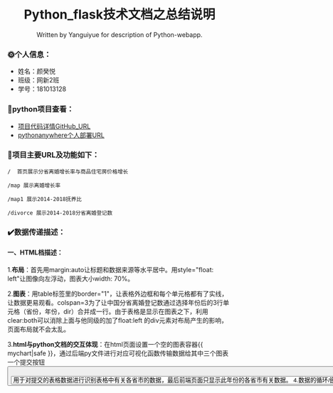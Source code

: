 <div align="center">
  <h1>Python_flask技术文档之总结说明</h1>
  <p>Written by Yanguiyue for description of Python-webapp.</p>
</div>

### :sun_with_face:**个人信息**：
* 姓名：颜癸悦
* 班级：网新2班
* 学号：181013128  

### :link:**python项目查看**：
* [项目代码详情GitHub_URL](https://github.com/guiyueYan/Flask-python/tree/master/python-web)
* [pythonanywhere个人部署URL](http://yuiane.pythonanywhere.com/)  

### :thought_balloon:项目主要URL及功能如下：  

    /  首页展示分省离婚增长率与商品住宅房价格增长  

    /map 展示离婚增长率  

    /map1 展示2014-2018抚养比  

    /divorce 展示2014-2018分省离婚登记数  

### :heavy_check_mark:**数据传递描述**：  

#### 一、HTML档描述：

1.**布局**：首先用margin:auto让标题和数据来源等水平居中。用style="float: left"让图像向左浮动，图表大小width: 70%。  


2.**图表**：用table标签里的border="1"，让表格外边框和每个单元格都有了实线，让数据更易观看。colspan=3为了让中国分省离婚登记数通过选择年份后的3行单元格（省份，年份，dir）合并成一行。由于表格是显示在图表之下，利用clear:both可以消除上面与他同级的加了float:left 的div元素对布局产生的影响，页面布局就不会太乱。  


3.**html与python文档的交互体现**：在html页面设置一个空的图表容器{{ mychart|safe }}，通过后端py文件进行对应可视化函数传输数据给其中三个图表一个提交按钮<button type="submit">，提交时图表数据会提交到名为 "/" 的页面，也就是增长率对比图这个页面，map/map1/divorce的页面也是这种方法体现。最后一个各省份的图表通过select 元素创建多选下拉框（选择2014-2018年）。使用<select name="city"><option value="2014-2018年">用于对提交的表格数据进行识别表格中有关各省市的数据，最后前端页面只显示此年份的各省市有关数据。 


4.**数据的循环/嵌套**：利用{% if data %}和{% for i in col %}两个if语句用for循环选择app.py里最后一个函数的变量cols里面的省份，年份，dir。


5.**条件判断**：为了在图表下面加分析和结论，使用{% if %}标签，在app.py中每个函数中新建一个变量text1，然后在index.html中使用{% if %}标签进行判断。使得在每个图表的显示中都能显示出相应结论。&emsp;&emsp;&emsp;&emsp;&emsp;&emsp;&emsp;&emsp;&emsp;&emsp;&emsp;&emsp;&emsp;&emsp;&emsp;&emsp;&emsp;&emsp;&emsp;&emsp;&emsp;&emsp;&emsp;&emsp;&emsp;&emsp;&emsp;&emsp;&emsp;&emsp;&emsp;&emsp;&emsp;&emsp;&emsp;&emsp;&emsp;&emsp;&emsp;&emsp;&emsp;&emsp;&emsp;&emsp;&emsp;&emsp;&emsp;&emsp;&emsp;&emsp;&emsp; &emsp;
二、python档描述：&emsp;&emsp;&emsp;&emsp;&emsp;&emsp;&emsp;&emsp;&emsp;&emsp;&emsp;&emsp;&emsp;&emsp;&emsp;&emsp;&emsp;&emsp;&emsp;&emsp;&emsp;&emsp;&emsp;&emsp;&emsp;&emsp;&emsp;&emsp;&emsp;&emsp;&emsp;&emsp;&emsp;&emsp;&emsp;&emsp;&emsp;&emsp;&emsp;&emsp;&emsp;&emsp;&emsp;&emsp;&emsp;&emsp;&emsp;&emsp;&emsp; &emsp;&emsp;&emsp;1.**主要运用的模块**：pandas、flask、pyecharts、numpy  
2.**具体操作**：


首先，每一个视图函数都要用pandas模块pd.read_csv（）读取每个表对应的csv文件数据。


然后用@app.route(路由规则) 的方式绑定可视化视图函数, route() 会告诉告诉 Flask 什么样的URL 能触发我们的函数，就像项目里的@app.route('/map')一样，接着将17级提供的图表函数放入py文件中。


最后return render_template会根据后面传入的参数，对html进行修改渲染。例如第一个图表：离婚年均增长率，用render_embed()将定义c的图表存储在图表容器myechart中，利用jinjia2语法的动态数据绑定将图表数据还有text1标签的内容一并对html进行渲染返回到前端页面。&emsp;&emsp;&emsp;&emsp;&emsp;&emsp;&emsp;&emsp;&emsp;&emsp;&emsp;&emsp;&emsp;&emsp;&emsp;&emsp;&emsp;&emsp;&emsp;&emsp;&emsp;&emsp;&emsp;&emsp;&emsp;&emsp;&emsp;&emsp;&emsp;&emsp;&emsp;&emsp;&emsp;&emsp;&emsp;&emsp;&emsp;&emsp;&emsp;&emsp;&emsp;&emsp;&emsp;&emsp;&emsp;&emsp;&emsp;&emsp;&emsp;&emsp;&emsp;&emsp;三、webapp动作描述：


1.**提交按钮**：项目启动后显示的主页面有三个提交按钮，分别对应的是中国分省离婚增长率与商品住宅房价格增长情况/离婚增长率/2014-2018抚养比这三个图表。通过点击可以跳转到相应的图表，并显示出相应的故事结论。


2.**下拉框**：通过选择查看各年份中国分省离婚登记数（2014-2018年）下拉框，Do it！实现相应各年份数据的提取，前端正确显示图和表的相应的数据交互变化。  

